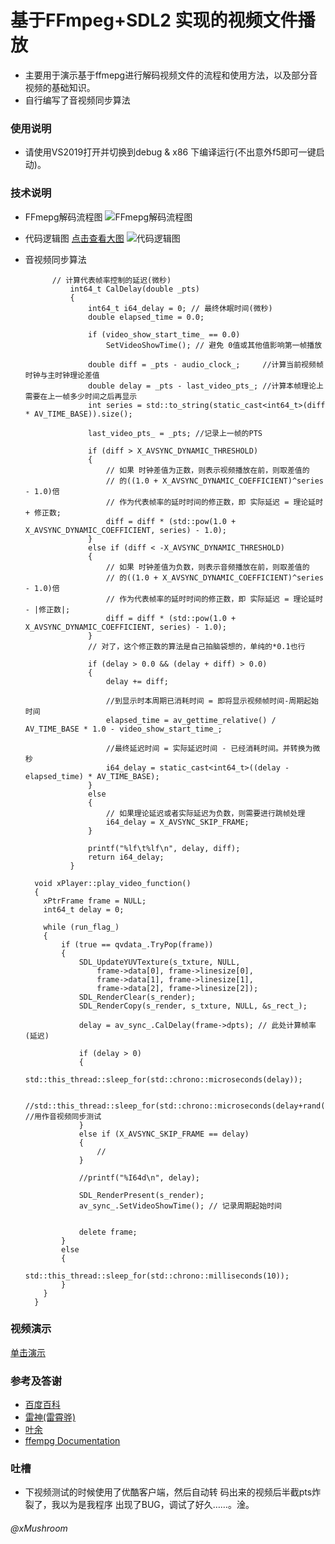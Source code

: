 # 基于FFmpeg+SDL2 实现的视频文件播放
+ 主要用于演示基于ffmepg进行解码视频文件的流程和使用方法，以及部分音视频的基础知识。
+ 自行编写了音视频同步算法
  
### 使用说明
+ 请使用VS2019打开并切换到debug & x86 下编译运行(不出意外f5即可一键启动)。

### 技术说明
+ FFmepg解码流程图
    ![FFmepg解码流程图](http://huahua.qn.xlvfan.com/ffmpeg_paly_video_file_ffmepg%E8%A7%A3%E7%A0%81%E6%B5%81%E7%A8%8B.png)

+ 代码逻辑图
    [点击查看大图](http://huahua.qn.xlvfan.com/ffmepg_video_player_file_ffmpeg_paly_video_file_%E4%BB%A3%E7%A0%81%E9%80%BB%E8%BE%91%E5%9B%BE_2.jpg)
    ![代码逻辑图](http://huahua.qn.xlvfan.com/ffmepg_video_player_file_ffmpeg_paly_video_file_%E4%BB%A3%E7%A0%81%E9%80%BB%E8%BE%91%E5%9B%BE_2.jpg)
  
+ 音视频同步算法
  ```
  		// 计算代表帧率控制的延迟(微秒)
			int64_t CalDelay(double _pts)
			{
				int64_t i64_delay = 0; // 最终休眠时间(微秒)
				double elapsed_time = 0.0;

				if (video_show_start_time_ == 0.0)
					SetVideoShowTime(); // 避免 0值或其他值影响第一帧播放

				double diff = _pts - audio_clock_;	   //计算当前视频帧时钟与主时钟理论差值
				double delay = _pts - last_video_pts_; //计算本帧理论上需要在上一帧多少时间之后再显示
				int series = std::to_string(static_cast<int64_t>(diff * AV_TIME_BASE)).size();

				last_video_pts_ = _pts; //记录上一帧的PTS

				if (diff > X_AVSYNC_DYNAMIC_THRESHOLD)
				{
					// 如果 时钟差值为正数，则表示视频播放在前，则取差值的 
					// 的((1.0 + X_AVSYNC_DYNAMIC_COEFFICIENT)^series - 1.0)倍
					// 作为代表帧率的延时时间的修正数，即 实际延迟 = 理论延时 + 修正数;
					diff = diff * (std::pow(1.0 + X_AVSYNC_DYNAMIC_COEFFICIENT, series) - 1.0);
				}
				else if (diff < -X_AVSYNC_DYNAMIC_THRESHOLD)
				{
					// 如果 时钟差值为负数，则表示音频播放在前，则取差值的 
					// 的((1.0 + X_AVSYNC_DYNAMIC_COEFFICIENT)^series - 1.0)倍
					// 作为代表帧率的延时时间的修正数，即 实际延迟 = 理论延时 - |修正数|;
					diff = diff * (std::pow(1.0 + X_AVSYNC_DYNAMIC_COEFFICIENT, series) - 1.0);
				}
				// 对了，这个修正数的算法是自己拍脑袋想的，单纯的*0.1也行

				if (delay > 0.0 && (delay + diff) > 0.0)
				{
					delay += diff;

					//到显示时本周期已消耗时间 = 即将显示视频帧时间-周期起始时间
					elapsed_time = av_gettime_relative() / AV_TIME_BASE * 1.0 - video_show_start_time_;

					//最终延迟时间 = 实际延迟时间 - 已经消耗时间。并转换为微秒
					i64_delay = static_cast<int64_t>((delay - elapsed_time) * AV_TIME_BASE);
				}
				else
				{
					// 如果理论延迟或者实际延迟为负数，则需要进行跳帧处理
					i64_delay = X_AVSYNC_SKIP_FRAME;
				}

				printf("%lf\t%lf\n", delay, diff);
				return i64_delay;
			}
  ```

  ```
    void xPlayer::play_video_function()
    {
      xPtrFrame frame = NULL;
      int64_t delay = 0;

      while (run_flag_)
      {
          if (true == qvdata_.TryPop(frame))
          {
              SDL_UpdateYUVTexture(s_txture, NULL,
                  frame->data[0], frame->linesize[0],
                  frame->data[1], frame->linesize[1],
                  frame->data[2], frame->linesize[2]);
              SDL_RenderClear(s_render);
              SDL_RenderCopy(s_render, s_txture, NULL, &s_rect_);

              delay = av_sync_.CalDelay(frame->dpts); // 此处计算帧率(延迟)

              if (delay > 0)
              {
                  std::this_thread::sleep_for(std::chrono::microseconds(delay));

                  //std::this_thread::sleep_for(std::chrono::microseconds(delay+rand()%40000)); //用作音视频同步测试
              }
              else if (X_AVSYNC_SKIP_FRAME == delay)
              {
                  //
              }

              //printf("%I64d\n", delay);

              SDL_RenderPresent(s_render);
              av_sync_.SetVideoShowTime(); // 记录周期起始时间


              delete frame;
          }
          else
          {
              std::this_thread::sleep_for(std::chrono::milliseconds(10));
          }
      }
    }
  ```

### 视频演示
[单击演示](http://huahua.qn.xlvfan.com/ffmpeg_paly_video_file_show.mp4)

### 参考及答谢
+ [百度百科](https://baike.baidu.com/)
+ [雷神(雷霄骅)](https://blog.csdn.net/leixiaohua1020/category_1360795.html)
+ [叶余](https://www.cnblogs.com/leisure_chn/p/10284653.html)
+ [ffempg Documentation](http://ffmpeg.org/doxygen/4.1/index.html)

### 吐槽
+ 下视频测试的时候使用了优酷客户端，然后自动转
  码出来的视频后半截pts炸裂了，我以为是我程序
  出现了BUG，调试了好久……。淦。

###### @xMushroom
